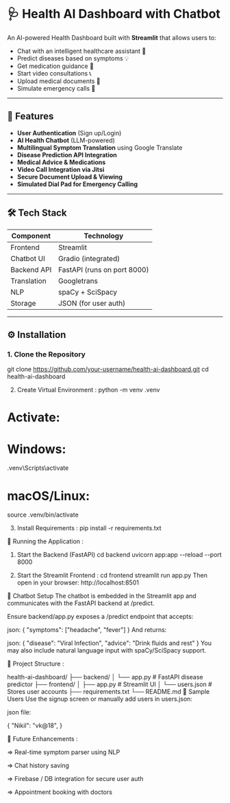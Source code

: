 # 🩺 Health AI Dashboard with Chatbot

An AI-powered Health Dashboard built with **Streamlit** that allows users to:
- Chat with an intelligent healthcare assistant 🤖
- Predict diseases based on symptoms 💡
- Get medication guidance 💊
- Start video consultations 📞
- Upload medical documents 📄
- Simulate emergency calls 🚨

---

## 📌 Features

- **User Authentication** (Sign up/Login)
- **AI Health Chatbot** (LLM-powered)
- **Multilingual Symptom Translation** using Google Translate
- **Disease Prediction API Integration**
- **Medical Advice & Medications**
- **Video Call Integration via Jitsi**
- **Secure Document Upload & Viewing**
- **Simulated Dial Pad for Emergency Calling**

---

## 🛠️ Tech Stack

| Component     | Technology                 |
|--------------|----------------------------|
| Frontend     | Streamlit                  |
| Chatbot UI   | Gradio (integrated)        |
| Backend API  | FastAPI (runs on port 8000)|
| Translation  | Googletrans                |
| NLP          | spaCy + SciSpacy           |
| Storage      | JSON (for user auth)       |

---

## ⚙️ Installation

### 1. Clone the Repository

git clone https://github.com/your-username/health-ai-dashboard.git
cd health-ai-dashboard

2. Create Virtual Environment :
python -m venv .venv
# Activate:
# Windows:
.venv\Scripts\activate
# macOS/Linux:
source .venv/bin/activate

3. Install Requirements :
pip install -r requirements.txt

🚀 Running the Application :
1. Start the Backend (FastAPI)
cd backend
uvicorn app:app --reload --port 8000

2. Start the Streamlit Frontend :
cd frontend
streamlit run app.py
Then open in your browser: http://localhost:8501

💬 Chatbot Setup
The chatbot is embedded in the Streamlit app and communicates with the FastAPI backend at /predict.

Ensure backend/app.py exposes a /predict endpoint that accepts:

json:
{
  "symptoms": ["headache", "fever"]
}
And returns:

json:
{
  "disease": "Viral Infection",
  "advice": "Drink fluids and rest"
}
You may also include natural language input with spaCy/SciSpacy support.

📁 Project Structure :

health-ai-dashboard/
├── backend/
│   └── app.py                # FastAPI disease predictor
├── frontend/
│   ├── app.py                # Streamlit UI
│   └── users.json            # Stores user accounts
├── requirements.txt
└── README.md
🧪 Sample Users
Use the signup screen or manually add users in users.json:

json file:

{
  "Nikil": "vk@18",
}

🧠 Future Enhancements :

=> Real-time symptom parser using NLP

=> Chat history saving

=> Firebase / DB integration for secure user auth

=> Appointment booking with doctors


